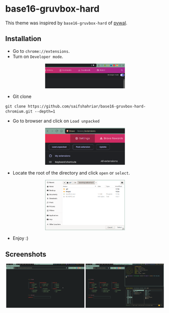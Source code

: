 base16-gruvbox-hard
===================

This theme was inspired by `base16-gruvbox-hard` of
[pywal](https://github.com/dylanaraps/pywal).

Installation
------------
- Go to `chrome://extensions`.
- Turn on `Developer mode`.
<div align="center">
    <img src="./images/ss3.png" alt="Screenshot 3" style="width: 50%;">
</div>

- Git clone

```fish
git clone https://github.com/saifshahriar/base16-gruvbox-hard-chromium.git --depth=1
```
- Go to browser and click on `Load unpacked`
<div align="center">
    <img src="./images/ss4.png" alt="Screenshot 4" style="width: 50%;">
</div>

- Locate the root of the directory and click `open` or `select`.
<div align="center">
    <img src="./images/ss5.png" alt="Screenshot 5" style="width: 50%;">
</div>

- Enjoy :)

Screenshots
-----------
<div align="center">
    <img src="./images/ss1.png" alt="Screenshot 1" style="width: 49%;">
    <img src="./images/ss2.png" alt="Screenshot 2" style="width: 49%;">
</div>
